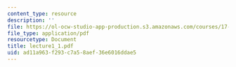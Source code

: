 ```yaml
---
content_type: resource
description: ''
file: https://ol-ocw-studio-app-production.s3.amazonaws.com/courses/17-037-american-political-thought-spring-2004/ad11a963f293c7a58aef36e6016ddae5_lecture1_1.pdf
file_type: application/pdf
resourcetype: Document
title: lecture1_1.pdf
uid: ad11a963-f293-c7a5-8aef-36e6016ddae5
---
```

